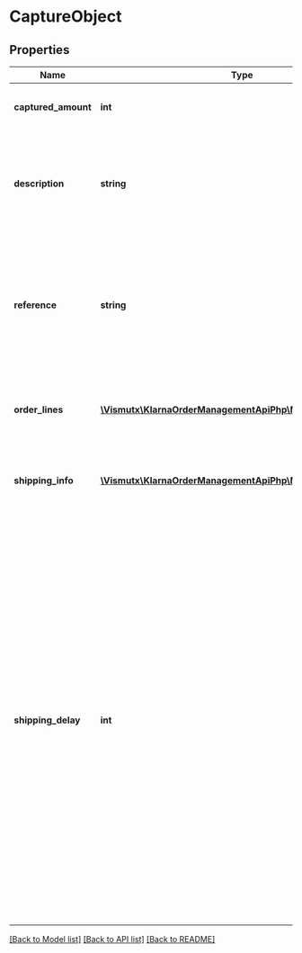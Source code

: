# CaptureObject

## Properties
Name | Type | Description | Notes
------------ | ------------- | ------------- | -------------
**captured_amount** | **int** | The captured amount in minor units. | 
**description** | **string** | Description of the capture shown to the customer. Maximum 255 characters. | [optional] 
**reference** | **string** | Internal reference to the capture. This will be included in the settlement files. Max length is 255 characters. | [optional] 
**order_lines** | [**\Vismutx\KlarnaOrderManagementApiPhp\Model\OrderLine[]**](OrderLine.md) | Order lines for this capture. Maximum 1000 items. | [optional] 
**shipping_info** | [**\Vismutx\KlarnaOrderManagementApiPhp\Model\ShippingInfo[]**](ShippingInfo.md) | Shipping information for this capture. Maximum 500 items. | [optional] 
**shipping_delay** | **int** | Delay before the order will be shipped. Use for improving the customer experience regarding payments. This field is currently not returned when reading the order. Minimum: 0. Please note: to be able to submit values larger than 0, this has to be enabled in your merchant account. Please contact Klarna for further information. | [optional] 

[[Back to Model list]](../README.md#documentation-for-models) [[Back to API list]](../README.md#documentation-for-api-endpoints) [[Back to README]](../README.md)


